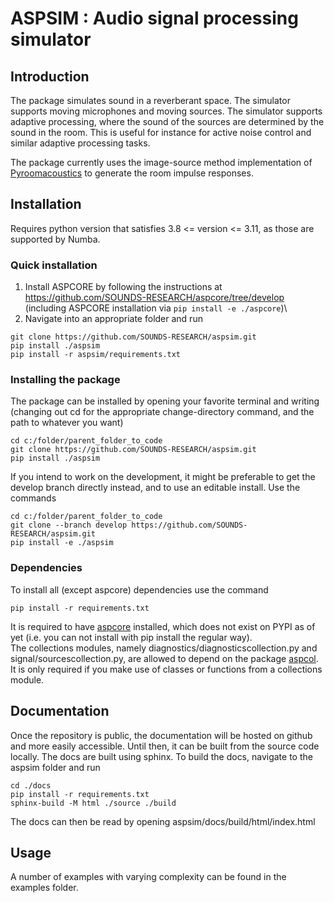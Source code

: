 # ASPSIM : Audio signal processing simulator

## Introduction
The package simulates sound in a reverberant space. The simulator supports moving microphones and moving sources. The simulator supports adaptive processing, where the sound of the sources are determined by the sound in the room. This is useful for instance for active noise control and similar adaptive processing tasks. 

The package currently uses the image-source method implementation of [Pyroomacoustics](https://github.com/LCAV/pyroomacoustics) to generate the room impulse responses. 


## Installation
Requires python version that satisfies 3.8 <= version <= 3.11, as those are supported by Numba.
### Quick installation
1. Install ASPCORE by following the instructions at https://github.com/SOUNDS-RESEARCH/aspcore/tree/develop (including ASPCORE installation via `pip install -e ./aspcore`)\
2. Navigate into an appropriate folder and run
```
git clone https://github.com/SOUNDS-RESEARCH/aspsim.git
pip install ./aspsim
pip install -r aspsim/requirements.txt
```

### Installing the package
The package can be installed by opening your favorite terminal and writing (changing out cd for the appropriate change-directory command, and the path to whatever you want)
```
cd c:/folder/parent_folder_to_code
git clone https://github.com/SOUNDS-RESEARCH/aspsim.git
pip install ./aspsim
```

If you intend to work on the development, it might be preferable to get the develop branch directly instead, and to use an editable install. Use the commands
```
cd c:/folder/parent_folder_to_code
git clone --branch develop https://github.com/SOUNDS-RESEARCH/aspsim.git
pip install -e ./aspsim
```

### Dependencies
To install all (except aspcore) dependencies use the command
```
pip install -r requirements.txt
```

It is required to have [aspcore](https://github.com/SOUNDS-RESEARCH/aspcore) installed, which does not exist on PYPI as of yet (i.e. you can not install with pip install the regular way). \
The collections modules, namely diagnostics/diagnosticscollection.py and signal/sourcescollection.py, are allowed to depend on the package [aspcol](https://github.com/SOUNDS-RESEARCH/aspcol). It is only required if you make use of classes or functions from a collections module. 


## Documentation
Once the repository is public, the documentation will be hosted on github and more easily accessible. Until then, it can be built from the source code locally. The docs are built using sphinx. To build the docs, navigate to the aspsim folder and run
```
cd ./docs
pip install -r requirements.txt
sphinx-build -M html ./source ./build
```
The docs can then be read by opening aspsim/docs/build/html/index.html


## Usage
A number of examples with varying complexity can be found in the examples folder. 
